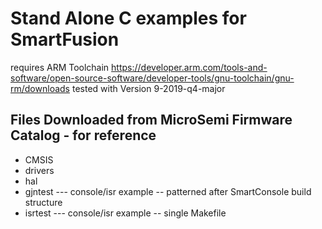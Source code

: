 # Stand Alone C examples for SmartFusion

requires ARM Toolchain
https://developer.arm.com/tools-and-software/open-source-software/developer-tools/gnu-toolchain/gnu-rm/downloads
tested with Version 9-2019-q4-major



## Files Downloaded from MicroSemi Firmware Catalog - for reference
* CMSIS
* drivers
* hal
* gjntest --- console/isr example -- patterned after SmartConsole build structure
* isrtest --- console/isr example -- single Makefile

